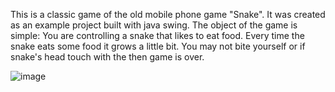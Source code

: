 This is a classic game of the old mobile phone game "Snake". It was created as an example project built with java swing.
The object of the game is simple: You are controlling a snake that likes to eat food. Every time the snake eats some food it grows a little bit. You may not bite yourself  or if snake's head touch with the then game is over.

![image](https://user-images.githubusercontent.com/85383289/235285406-83bf23ea-1e38-4730-9534-3b5b88f194ae.png)
